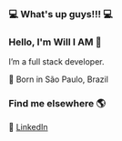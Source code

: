 ###  💻 What's up guys!!! 💻
### Hello, I'm Will I AM  👋
I’m a full stack developer.

📍 Born in São Paulo, Brazil <br>

### Find me elsewhere 🌎
💼 [LinkedIn](https://www.linkedin.com/in/williamwhang/) <br>

<!--
**williamwhang/williamwhang** is a ✨ _special_ ✨ repository because its `README.md` (this file) appears on your GitHub profile.
🇧🇷 Born in São Paulo, Brazil <br>


